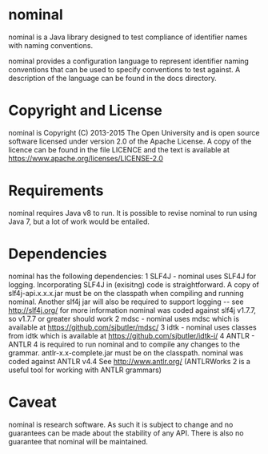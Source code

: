nominal
=======
nominal is a Java library designed to test compliance of 
identifier names with naming conventions. 

nominal provides a configuration language to represent 
identifier naming conventions that can be used to specify 
conventions to test against. A description of the language
can be found in the docs directory.

Copyright and License
=====================
nominal is Copyright (C) 2013-2015 The Open University and is open 
source software licensed under version 2.0 of the Apache License. 
A copy of the licence can be found in the file LICENCE and the 
text is available at https://www.apache.org/licenses/LICENSE-2.0

Requirements
============
nominal requires Java v8 to run. It is possible to revise nominal 
to run using Java 7, but a lot of work would be entailed.

Dependencies
============
nominal has the following dependencies:
  1 SLF4J - nominal uses SLF4J for logging. Incorporating SLF4J in 
    (exisitng) code is straightforward. A copy of slf4j-api.x.x.x.jar 
    must be on the classpath when compiling and running nominal. 
    Another slf4j jar will also be required to support logging 
    -- see http://slf4j.org/ for more information
    nominal was coded against slf4j v1.7.7, so v1.7.7 or greater
    should work
  2 mdsc - nominal uses mdsc which is available at 
    https://github.com/sjbutler/mdsc/
  3 idtk - nominal uses classes from idtk which is available at 
    https://github.com/sjbutler/idtk-j/
  4 ANTLR - ANTLR 4 is required to run nominal and to compile any
    changes to the grammar. antlr-x.x-complete.jar must be on 
    the classpath. nominal was coded against ANTLR v4.4
    See http://www.antlr.org/
    (ANTLRWorks 2 is a useful tool for working with ANTLR grammars)


Caveat
======
nominal is research software. As such it is subject to change and 
no guarantees can be made about the stability of any API. There is 
also no guarantee that nominal will be maintained. 
